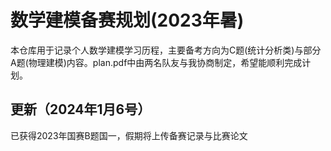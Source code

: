 # 数学建模备赛规划(2023年暑)
本仓库用于记录个人数学建模学习历程，主要备考方向为C题(统计分析类)与部分A题(物理建模)内容。plan.pdf中由两名队友与我协商制定，希望能顺利完成计划。

## 更新（2024年1月6号）
已获得2023年国赛B题国一，假期将上传备赛记录与比赛论文
